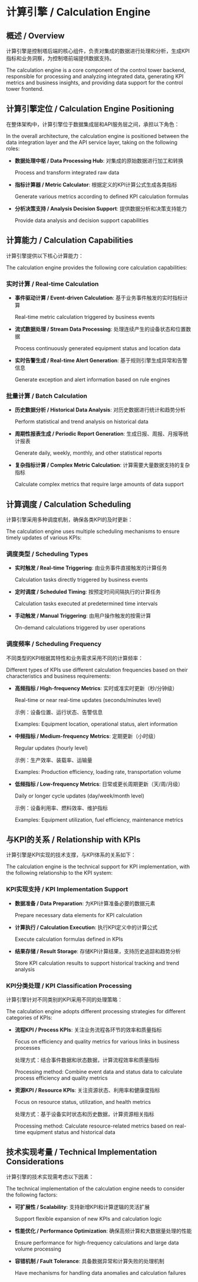 # 计算引擎 / Calculation Engine

## 概述 / Overview

计算引擎是控制塔后端的核心组件，负责对集成的数据进行处理和分析，生成KPI指标和业务洞察，为控制塔前端提供数据支持。

The calculation engine is a core component of the control tower backend, responsible for processing and analyzing integrated data, generating KPI metrics and business insights, and providing data support for the control tower frontend.

## 计算引擎定位 / Calculation Engine Positioning

在整体架构中，计算引擎位于数据集成层和API服务层之间，承担以下角色：

In the overall architecture, the calculation engine is positioned between the data integration layer and the API service layer, taking on the following roles:

- **数据处理中枢 / Data Processing Hub**: 对集成的原始数据进行加工和转换
  
  Process and transform integrated raw data

- **指标计算器 / Metric Calculator**: 根据定义的KPI计算公式生成各类指标
  
  Generate various metrics according to defined KPI calculation formulas

- **分析决策支持 / Analysis Decision Support**: 提供数据分析和决策支持能力
  
  Provide data analysis and decision support capabilities

## 计算能力 / Calculation Capabilities

计算引擎提供以下核心计算能力：

The calculation engine provides the following core calculation capabilities:

### 实时计算 / Real-time Calculation

- **事件驱动计算 / Event-driven Calculation**: 基于业务事件触发的实时指标计算
  
  Real-time metric calculation triggered by business events

- **流式数据处理 / Stream Data Processing**: 处理连续产生的设备状态和位置数据
  
  Process continuously generated equipment status and location data

- **实时告警生成 / Real-time Alert Generation**: 基于规则引擎生成异常和告警信息
  
  Generate exception and alert information based on rule engines

### 批量计算 / Batch Calculation

- **历史数据分析 / Historical Data Analysis**: 对历史数据进行统计和趋势分析
  
  Perform statistical and trend analysis on historical data

- **周期性报表生成 / Periodic Report Generation**: 生成日报、周报、月报等统计报表
  
  Generate daily, weekly, monthly, and other statistical reports

- **复杂指标计算 / Complex Metric Calculation**: 计算需要大量数据支持的复杂指标
  
  Calculate complex metrics that require large amounts of data support


## 计算调度 / Calculation Scheduling

计算引擎采用多种调度机制，确保各类KPI的及时更新：

The calculation engine uses multiple scheduling mechanisms to ensure timely updates of various KPIs:

### 调度类型 / Scheduling Types

- **实时触发 / Real-time Triggering**: 由业务事件直接触发的计算任务
  
  Calculation tasks directly triggered by business events

- **定时调度 / Scheduled Timing**: 按预定时间间隔执行的计算任务
  
  Calculation tasks executed at predetermined time intervals

- **手动触发 / Manual Triggering**: 由用户操作触发的按需计算
  
  On-demand calculations triggered by user operations

### 调度频率 / Scheduling Frequency

不同类型的KPI根据其特性和业务需求采用不同的计算频率：

Different types of KPIs use different calculation frequencies based on their characteristics and business requirements:

- **高频指标 / High-frequency Metrics**: 实时或准实时更新（秒/分钟级）
  
  Real-time or near real-time updates (seconds/minutes level)
  
  示例：设备位置、运行状态、告警信息
  
  Examples: Equipment location, operational status, alert information

- **中频指标 / Medium-frequency Metrics**: 定期更新（小时级）
  
  Regular updates (hourly level)
  
  示例：生产效率、装载率、运输量
  
  Examples: Production efficiency, loading rate, transportation volume

- **低频指标 / Low-frequency Metrics**: 日常或更长周期更新（天/周/月级）
  
  Daily or longer cycle updates (day/week/month level)
  
  示例：设备利用率、燃料效率、维护指标
  
  Examples: Equipment utilization, fuel efficiency, maintenance metrics

## 与KPI的关系 / Relationship with KPIs

计算引擎是KPI实现的技术支撑，与KPI体系的关系如下：

The calculation engine is the technical support for KPI implementation, with the following relationship to the KPI system:

### KPI实现支持 / KPI Implementation Support

- **数据准备 / Data Preparation**: 为KPI计算准备必要的数据元素
  
  Prepare necessary data elements for KPI calculation

- **计算执行 / Calculation Execution**: 执行KPI定义中的计算公式
  
  Execute calculation formulas defined in KPIs

- **结果存储 / Result Storage**: 存储KPI计算结果，支持历史追踪和趋势分析
  
  Store KPI calculation results to support historical tracking and trend analysis

### KPI分类处理 / KPI Classification Processing

计算引擎针对不同类别的KPI采用不同的处理策略：

The calculation engine adopts different processing strategies for different categories of KPIs:

- **流程KPI / Process KPIs**: 关注业务流程各环节的效率和质量指标
  
  Focus on efficiency and quality metrics for various links in business processes
  
  处理方式：结合事件数据和状态数据，计算流程效率和质量指标
  
  Processing method: Combine event data and status data to calculate process efficiency and quality metrics

- **资源KPI / Resource KPIs**: 关注资源状态、利用率和健康度指标
  
  Focus on resource status, utilization, and health metrics
  
  处理方式：基于设备实时状态和历史数据，计算资源相关指标
  
  Processing method: Calculate resource-related metrics based on real-time equipment status and historical data

## 技术实现考量 / Technical Implementation Considerations

计算引擎的技术实现需考虑以下因素：

The technical implementation of the calculation engine needs to consider the following factors:

- **可扩展性 / Scalability**: 支持新增KPI和计算逻辑的灵活扩展
  
  Support flexible expansion of new KPIs and calculation logic

- **性能优化 / Performance Optimization**: 确保高频计算和大数据量处理的性能
  
  Ensure performance for high-frequency calculations and large data volume processing

- **容错机制 / Fault Tolerance**: 具备数据异常和计算失败的处理机制
  
  Have mechanisms for handling data anomalies and calculation failures
